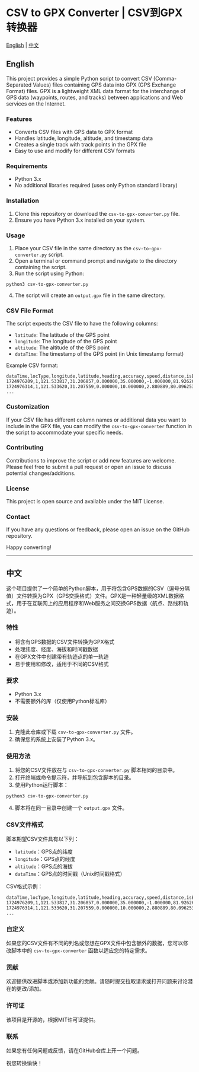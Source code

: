 # CSV to GPX Converter | CSV到GPX转换器

[English](#english) | [中文](#chinese)

<a name="english"></a>
## English

This project provides a simple Python script to convert CSV (Comma-Separated Values) files containing GPS data into GPX (GPS Exchange Format) files. GPX is a lightweight XML data format for the interchange of GPS data (waypoints, routes, and tracks) between applications and Web services on the Internet.

### Features

- Converts CSV files with GPS data to GPX format
- Handles latitude, longitude, altitude, and timestamp data
- Creates a single track with track points in the GPX file
- Easy to use and modify for different CSV formats

### Requirements

- Python 3.x
- No additional libraries required (uses only Python standard library)

### Installation

1. Clone this repository or download the `csv-to-gpx-converter.py` file.
2. Ensure you have Python 3.x installed on your system.

### Usage

1. Place your CSV file in the same directory as the `csv-to-gpx-converter.py` script.
2. Open a terminal or command prompt and navigate to the directory containing the script.
3. Run the script using Python:

```
python3 csv-to-gpx-converter.py
```

4. The script will create an `output.gpx` file in the same directory.

### CSV File Format

The script expects the CSV file to have the following columns:

- `latitude`: The latitude of the GPS point
- `longitude`: The longitude of the GPS point
- `altitude`: The altitude of the GPS point
- `dataTime`: The timestamp of the GPS point (in Unix timestamp format)

Example CSV format:

```
dataTime,locType,longitude,latitude,heading,accuracy,speed,distance,isBackForeground,stepType,altitude
1724976209,1,121.533817,31.206857,0.000000,35.000000,-1.000000,81.926268,1,0,13.073089
1724976314,1,121.533620,31.207559,0.000000,10.000000,2.880889,80.096253,1,0,11.000000
...
```

### Customization

If your CSV file has different column names or additional data you want to include in the GPX file, you can modify the `csv-to-gpx-converter` function in the script to accommodate your specific needs.

### Contributing

Contributions to improve the script or add new features are welcome. Please feel free to submit a pull request or open an issue to discuss potential changes/additions.

### License

This project is open source and available under the MIT License.

### Contact

If you have any questions or feedback, please open an issue on the GitHub repository.

Happy converting!

---

<a name="chinese"></a>
## 中文

这个项目提供了一个简单的Python脚本，用于将包含GPS数据的CSV（逗号分隔值）文件转换为GPX（GPS交换格式）文件。GPX是一种轻量级的XML数据格式，用于在互联网上的应用程序和Web服务之间交换GPS数据（航点、路线和轨迹）。

### 特性

- 将含有GPS数据的CSV文件转换为GPX格式
- 处理纬度、经度、海拔和时间戳数据
- 在GPX文件中创建带有轨迹点的单一轨迹
- 易于使用和修改，适用于不同的CSV格式

### 要求

- Python 3.x
- 不需要额外的库（仅使用Python标准库）

### 安装

1. 克隆此仓库或下载 `csv-to-gpx-converter.py` 文件。
2. 确保您的系统上安装了Python 3.x。

### 使用方法

1. 将您的CSV文件放在与 `csv-to-gpx-converter.py` 脚本相同的目录中。
2. 打开终端或命令提示符，并导航到包含脚本的目录。
3. 使用Python运行脚本：

```
python3 csv-to-gpx-converter.py
```

4. 脚本将在同一目录中创建一个 `output.gpx` 文件。

### CSV文件格式

脚本期望CSV文件具有以下列：

- `latitude`：GPS点的纬度
- `longitude`：GPS点的经度
- `altitude`：GPS点的海拔
- `dataTime`：GPS点的时间戳（Unix时间戳格式）

CSV格式示例：

```
dataTime,locType,longitude,latitude,heading,accuracy,speed,distance,isBackForeground,stepType,altitude
1724976209,1,121.533817,31.206857,0.000000,35.000000,-1.000000,81.926268,1,0,13.073089
1724976314,1,121.533620,31.207559,0.000000,10.000000,2.880889,80.096253,1,0,11.000000
...
```

### 自定义

如果您的CSV文件有不同的列名或您想在GPX文件中包含额外的数据，您可以修改脚本中的 `csv-to-gpx-converter` 函数以适应您的特定需求。

### 贡献

欢迎提供改进脚本或添加新功能的贡献。请随时提交拉取请求或打开问题来讨论潜在的更改/添加。

### 许可证

该项目是开源的，根据MIT许可证提供。

### 联系

如果您有任何问题或反馈，请在GitHub仓库上开一个问题。

祝您转换愉快！

